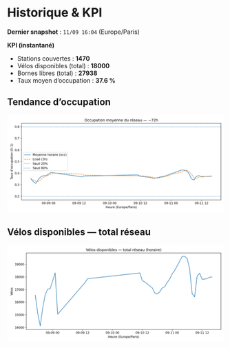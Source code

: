# Historique & KPI

**Dernier snapshot** : `11/09 16:04` (Europe/Paris)

**KPI (instantané)**

- Stations couvertes : **1470**
- Vélos disponibles (total) : **18000**
- Bornes libres (total) : **27938**
- Taux moyen d’occupation : **37.6 %**

## Tendance d’occupation

![Mean occupancy](assets/figs/occupancy_last72h.png)

## Vélos disponibles — total réseau

![Bikes total](assets/figs/bikes_total_last72h.png)

